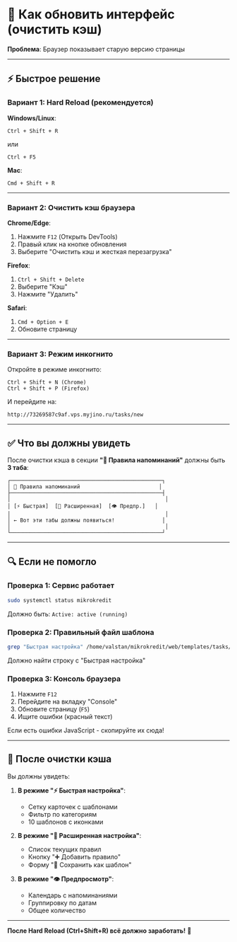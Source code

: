 # 🔄 Как обновить интерфейс (очистить кэш)

**Проблема**: Браузер показывает старую версию страницы

---

## ⚡ Быстрое решение

### Вариант 1: Hard Reload (рекомендуется)

**Windows/Linux**:
```
Ctrl + Shift + R
```
или
```
Ctrl + F5
```

**Mac**:
```
Cmd + Shift + R
```

---

### Вариант 2: Очистить кэш браузера

**Chrome/Edge**:
1. Нажмите `F12` (Открыть DevTools)
2. Правый клик на кнопке обновления
3. Выберите "Очистить кэш и жесткая перезагрузка"

**Firefox**:
1. `Ctrl + Shift + Delete`
2. Выберите "Кэш"
3. Нажмите "Удалить"

**Safari**:
1. `Cmd + Option + E`
2. Обновите страницу

---

### Вариант 3: Режим инкогнито

Откройте в режиме инкогнито:
```
Ctrl + Shift + N (Chrome)
Ctrl + Shift + P (Firefox)
```

И перейдите на:
```
http://73269587c9af.vps.myjino.ru/tasks/new
```

---

## ✅ Что вы должны увидеть

После очистки кэша в секции **"🔔 Правила напоминаний"** должны быть **3 таба**:

```
┌────────────────────────────────────────────────┐
│ 🔔 Правила напоминаний                         │
├────────────────────────────────────────────────┤
│                                                 │
│ [⚡ Быстрая]  [🎯 Расширенная]  [👁️ Предпр.]   │
│                                                 │
│ ← Вот эти табы должны появиться!               │
│                                                 │
└────────────────────────────────────────────────┘
```

---

## 🔍 Если не помогло

### Проверка 1: Сервис работает
```bash
sudo systemctl status mikrokredit
```
Должно быть: `Active: active (running)`

### Проверка 2: Правильный файл шаблона
```bash
grep "Быстрая настройка" /home/valstan/mikrokredit/web/templates/tasks/edit_v2.html
```
Должно найти строку с "Быстрая настройка"

### Проверка 3: Консоль браузера
1. Нажмите `F12`
2. Перейдите на вкладку "Console"
3. Обновите страницу (`F5`)
4. Ищите ошибки (красный текст)

Если есть ошибки JavaScript - скопируйте их сюда!

---

## 🎯 После очистки кэша

Вы должны увидеть:

1. **В режиме "⚡ Быстрая настройка"**:
   - Сетку карточек с шаблонами
   - Фильтр по категориям
   - 10 шаблонов с иконками

2. **В режиме "🎯 Расширенная настройка"**:
   - Список текущих правил
   - Кнопку "➕ Добавить правило"
   - Форму "💾 Сохранить как шаблон"

3. **В режиме "👁️ Предпросмотр"**:
   - Календарь с напоминаниями
   - Группировку по датам
   - Общее количество

---

**После Hard Reload (Ctrl+Shift+R) всё должно заработать!** 🚀

